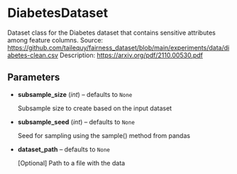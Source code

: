 # DiabetesDataset

Dataset class for the Diabetes dataset that contains sensitive attributes among feature columns. Source: https://github.com/tailequy/fairness_dataset/blob/main/experiments/data/diabetes-clean.csv Description: https://arxiv.org/pdf/2110.00530.pdf



## Parameters

- **subsample_size** (*int*) – defaults to `None`

    Subsample size to create based on the input dataset

- **subsample_seed** (*int*) – defaults to `None`

    Seed for sampling using the sample() method from pandas

- **dataset_path** – defaults to `None`

    [Optional] Path to a file with the data





